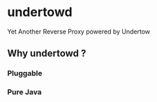 # undertowd

Yet Another Reverse Proxy powered by Undertow

## Why undertowd ?

### Pluggable

### Pure Java